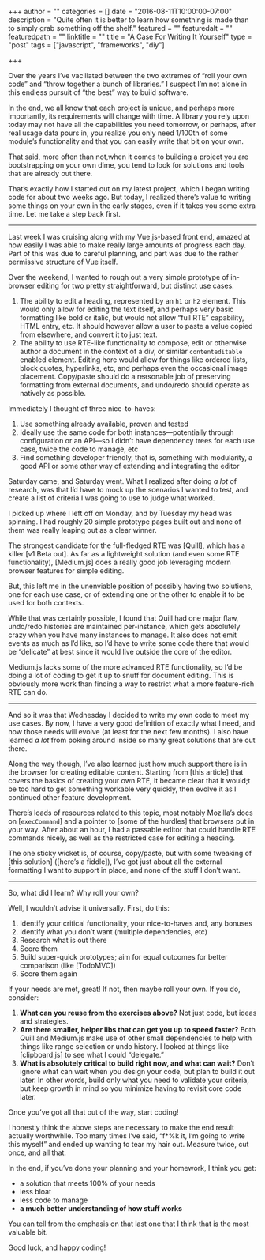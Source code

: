 +++
author = ""
categories = []
date = "2016-08-11T10:00:00-07:00"
description = "Quite often it is better to learn how something is made than to simply grab something off the shelf."
featured = ""
featuredalt = ""
featuredpath = ""
linktitle = ""
title = "A Case For Writing It Yourself"
type = "post"
tags = ["javascript", "frameworks", "diy"]

+++

Over the years I’ve vacillated between the two extremes of “roll your own code” and “throw together a bunch of libraries.” I suspect I’m not alone in this endless pursuit of “the best” way to build software.

In the end, we all know that each project is unique, and perhaps more importantly, its requirements will change with time. A library you rely upon today may not have all the capabilities you need tomorrow, or perhaps, after real usage data pours in, you realize you only need 1/100th of some module’s functionality and that you can easily write that bit on your own.

That said, more often than not,when it comes to building a project you are bootstrapping on your own dime, you tend to look for solutions and tools that are already out there. 

That’s exactly how I started out on my latest project, which I began writing code for about two weeks ago. But today, I realized there’s value to writing some things on your own in the early stages, even if it takes you some extra time. Let me take a step back first.

----

Last week I was cruising along with my Vue.js-based front end, amazed at how easily I was able to make really large amounts of progress each day. Part of this was due to careful planning, and part was due to the rather permissive structure of Vue itself.

Over the weekend, I wanted to rough out a very simple prototype of in-browser editing for two pretty straightforward, but distinct use cases.

1. The ability to edit a heading, represented by an `h1` or `h2` element. This would only allow for editing the text itself, and perhaps very basic formatting like bold or italic, but would not allow “full RTE” capability, HTML entry, etc. It should however allow a user to paste a value copied from elsewhere, and convert it to just text.
2. The ability to use RTE-like functionality to compose, edit or otherwise author a document in the context of a div, or similar `contenteditable` enabled element. Editing here would allow for things like ordered lists, block quotes, hyperlinks, etc, and perhaps even the occasional image placement. Copy/paste should do a reasonable job of preserving formatting from external documents, and undo/redo should operate as natively as possible.

Immediately I thought of three nice-to-haves:

1. Use something already available, proven and tested
2. Ideally use the same code for both instances—potentially through configuration or an API—so I didn’t have dependency trees for each use case, twice the code to manage, etc
3. Find something developer friendly, that is, something with modularity, a good API or some other way of extending and integrating the editor

Saturday came, and Saturday went. What I realized after doing _a lot_ of research, was that I’d have to mock up the scenarios I wanted to test, and create a list of criteria I was going to use to judge what worked.

I picked up where I left off on Monday, and by Tuesday my head was spinning. I had roughly 20 simple prototype pages built out and none of them was really leaping out as a clear winner.

The strongest candidate for the full-fledged RTE was [Quill], which has a killer [v1 Beta out]. As far as a lightweight solution (and even some RTE functionality), [Medium.js] does a really good job leveraging modern browser features for simple editing.

But, this left me in the unenviable position of possibly having two solutions, one for each use case, or of extending one or the other to enable it to be used for both contexts. 

While that was certainly possible, I found that Quill had one major flaw, undo/redo histories are maintained per-instance, which gets absolutely crazy when you have many instances to manage. It also does not emit events as much as I’d like, so I’d have to write some code there that would be “delicate” at best since it would live outside the core of the editor.

Medium.js lacks some of the more advanced RTE functionality, so I’d be doing a lot of coding to get it up to snuff for document editing. This is obviously more work than finding a way to restrict what a more feature-rich RTE can do.

----

And so it was that Wednesday I decided to write my own code to meet my use cases. By now, I have a very good definition of exactly what I need, and how those needs will evolve (at least for the next few months). I also have learned _a lot_ from poking around inside so many great solutions that are out there.

Along the way though, I’ve also learned just how much support there is in the browser for creating editable content. Starting from [this article] that covers the basics of creating your own RTE, it became clear that it would;t be too hard to get something workable very quickly, then evolve it as I continued other feature development.

There’s loads of resources related to this topic, most notably Mozilla’s docs on [`execCommand`] and a pointer to [some of the hurdles] that browsers put in your way. After about an hour, I had a passable editor that could handle RTE commands nicely, as well as the restricted case for editing a heading.

The one sticky wicket is, of course, copy/paste, but with some tweaking of [this solution] ([here’s a fiddle]), I’ve got just about all the external formatting I want to support in place, and none of the stuff I don’t want.

----

So, what did I learn? Why roll your own? 

Well, I wouldn’t advise it universally. First, do this:

1. Identify your critical functionality, your nice-to-haves and, any bonuses
2. Identify what you don’t want (multiple dependencies, etc)
3. Research what is out there
4. Score them
5. Build super-quick prototypes; aim for equal outcomes for better comparison (like [TodoMVC])
6. Score them again

If your needs are met, great! If not, then maybe roll your own. If you do, consider:

1. __What can you reuse from the exercises above?__ Not just code, but ideas and strategies.
2. __Are there smaller, helper libs that can get you up to speed faster?__ Both Quill and Medium.js make use of other small dependencies to help with things like range selection or undo history. I looked at things like [clipboard.js] to see what I could “delegate.”
3. __What is absolutely critical to build right now, and what can wait?__ Don’t ignore what can wait when you design your code, but plan to build it out later. In other words, build only what you need to validate your criteria, but keep growth in mind so you minimize having to revisit core code later. 

Once you’ve got all that out of the way, start coding! 

I honestly think the above steps are necessary to make the end result actually worthwhile. Too many times I’ve said, “f\*%k it, I’m going to write this myself” and ended up wanting to tear my hair out. Measure twice, cut once, and all that.

In the end, if you’ve done your planning and your homework, I think you get:

* a solution that meets 100% of your needs
* less bloat
* less code to manage
* __a much better understanding of how stuff works__

You can tell from the emphasis on that last one that I think that is the most valuable bit.

Good luck, and happy coding!
